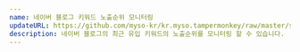 ```yaml
---
name: 네이버 블로그 키워드 노출순위 모니터링
updateURL: https://github.com/myso-kr/kr.myso.tampermonkey/raw/master/service/com.naver.blog-prologue.keyword.analysis.user.js
description: 네이버 블로그의 최근 유입 키워드의 노출순위를 모니터링 할 수 있습니다.
---
```

